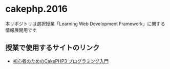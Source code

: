 # cakephp.2016

本リポジトリは選択授業「Learning Web Development Framework」に関する情報展開用です

## 授業で使用するサイトのリンク

- <a href="http://libro.tuyano.com/index2?id=4536003" target="_blank">初心者のためのCakePHP3 プログラミング入門</a>